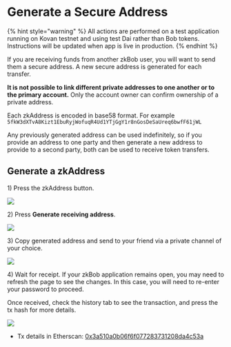 # Generate a Secure Address

{% hint style="warning" %}
All actions are performed on a test application running on Kovan testnet and using test Dai rather than Bob tokens. Instructions will be updated when app is live in production.
{% endhint %}

If you are receiving funds from another zkBob user, you will want to send them a secure address. A new secure address is generated for each transfer.&#x20;

**It is not possible to link different private addresses to one another or to the primary account.** Only the account owner can confirm ownership of a private address.

Each  zkAddress is encoded in base58 format. For example `5fkW3dXTvA8Kizt1EbuRyjWofuqR4Ud1YTjGgY1r8nGosDeSaUreq6bwfF61jWL`

Any previously generated address can be used indefinitely, so if you provide an address to one party and then generate a new address to provide to a second party, both can be used to receive token transfers.

## Generate a zkAddress

1\) Press the zkAddress button.

![](../../.gitbook/assets/receive1.png)

2\) Press **Generate receiving address**.

![](<../../.gitbook/assets/generate (1).png>)

3\) Copy generated address and send to your friend via a private channel of your choice.

![](../../.gitbook/assets/copy-address.png)

4\) Wait for receipt. If your zkBob application remains open, you may need to refresh the page to see the changes. In this case, you will need to re-enter your password to proceed.

Once received, check the history tab to see the transaction, and press the tx hash for more details.

![](../../.gitbook/assets/history-tab.png)

* Tx details in Etherscan: [0x3a510a0b06f6f077283731208da4c53a](https://kovan.etherscan.io/tx/0x3a510a0b06f6f077283731208da4c53ae0548a91ef6aeed066b78b71965a5466)

